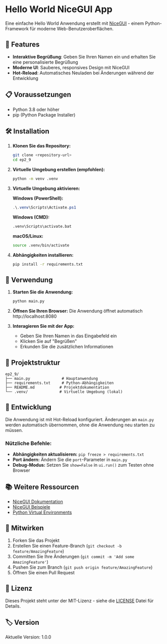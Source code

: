 # Hello World NiceGUI App

Eine einfache Hello World Anwendung erstellt mit [NiceGUI](https://nicegui.io/) - einem Python-Framework für moderne Web-Benutzeroberflächen.

## 🚀 Features

- **Interaktive Begrüßung**: Geben Sie Ihren Namen ein und erhalten Sie eine personalisierte Begrüßung
- **Moderne UI**: Sauberes, responsives Design mit NiceGUI
- **Hot-Reload**: Automatisches Neuladen bei Änderungen während der Entwicklung

## 📋 Voraussetzungen

- Python 3.8 oder höher
- pip (Python Package Installer)

## 🛠️ Installation

1. **Klonen Sie das Repository:**
   ```bash
   git clone <repository-url>
   cd ep2_9
   ```

2. **Virtuelle Umgebung erstellen (empfohlen):**
   ```bash
   python -m venv .venv
   ```

3. **Virtuelle Umgebung aktivieren:**
   
   **Windows (PowerShell):**
   ```powershell
   .\.venv\Scripts\Activate.ps1
   ```
   
   **Windows (CMD):**
   ```cmd
   .venv\Scripts\activate.bat
   ```
   
   **macOS/Linux:**
   ```bash
   source .venv/bin/activate
   ```

4. **Abhängigkeiten installieren:**
   ```bash
   pip install -r requirements.txt
   ```

## 🎯 Verwendung

1. **Starten Sie die Anwendung:**
   ```bash
   python main.py
   ```

2. **Öffnen Sie Ihren Browser:**
   Die Anwendung öffnet automatisch http://localhost:8080

3. **Interagieren Sie mit der App:**
   - Geben Sie Ihren Namen in das Eingabefeld ein
   - Klicken Sie auf "Begrüßen"
   - Erkunden Sie die zusätzlichen Informationen

## 📁 Projektstruktur

```
ep2_9/
├── main.py              # Hauptanwendung
├── requirements.txt     # Python-Abhängigkeiten
├── README.md           # Projektdokumentation
└── .venv/              # Virtuelle Umgebung (lokal)
```

## 🔧 Entwicklung

Die Anwendung ist mit Hot-Reload konfiguriert. Änderungen an `main.py` werden automatisch übernommen, ohne die Anwendung neu starten zu müssen.

### Nützliche Befehle:

- **Abhängigkeiten aktualisieren:** `pip freeze > requirements.txt`
- **Port ändern:** Ändern Sie die `port`-Parameter in `main.py`
- **Debug-Modus:** Setzen Sie `show=False` in `ui.run()` zum Testen ohne Browser

## 📚 Weitere Ressourcen

- [NiceGUI Dokumentation](https://nicegui.io/)
- [NiceGUI Beispiele](https://github.com/zauberzeug/nicegui/tree/main/examples)
- [Python Virtual Environments](https://docs.python.org/3/tutorial/venv.html)

## 🤝 Mitwirken

1. Forken Sie das Projekt
2. Erstellen Sie einen Feature-Branch (`git checkout -b feature/AmazingFeature`)
3. Committen Sie Ihre Änderungen (`git commit -m 'Add some AmazingFeature'`)
4. Pushen Sie zum Branch (`git push origin feature/AmazingFeature`)
5. Öffnen Sie einen Pull Request

## 📄 Lizenz

Dieses Projekt steht unter der MIT-Lizenz - siehe die [LICENSE](LICENSE) Datei für Details.

## 🏷️ Version

Aktuelle Version: 1.0.0